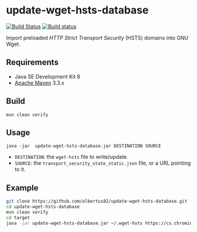 # update-wget-hsts-database

[![Build Status](https://travis-ci.org/albertus82/update-wget-hsts-database.svg?branch=master)](https://travis-ci.org/albertus82/update-wget-hsts-database)
[![Build status](https://ci.appveyor.com/api/projects/status/github/albertus82/update-wget-hsts-database?branch=master&svg=true)](https://ci.appveyor.com/project/albertus82/update-wget-hsts-database)

Import preloaded *HTTP Strict Transport Security* (HSTS) domains into GNU Wget.

## Requirements

* Java SE Development Kit 8
* [Apache Maven](https://maven.apache.org) 3.3.x

## Build

`mvn clean verify`

## Usage

`java -jar  update-wget-hsts-database.jar DESTINATION SOURCE`

* `DESTINATION`: the `wget-hsts` file to write/update.
* `SOURCE`: the `transport_security_state_static.json` file, or a URL pointing to it.

## Example

```sh
git clone https://github.com/albertus82/update-wget-hsts-database.git
cd update-wget-hsts-database
mvn clean verify
cd target
java -jar update-wget-hsts-database.jar ~/.wget-hsts https://cs.chromium.org/codesearch/f/chromium/src/net/http/transport_security_state_static.json
```
